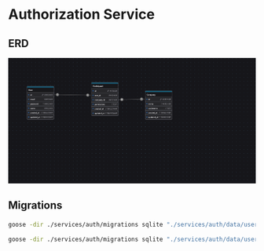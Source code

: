 # Authorization Service

## ERD

![erd](./docs/auth_erd.png)

## Migrations

```bash
goose -dir ./services/auth/migrations sqlite "./services/auth/data/users.db" up
```

```bash
goose -dir ./services/auth/migrations sqlite "./services/auth/data/users.db" down
```
